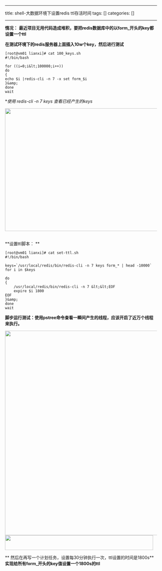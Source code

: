 
--- 
title:  shell-大数据环境下设置redis ttl存活时间 
tags: []
categories: [] 

---
>  
 **情况：** 
 **最近项目无用代码造成堆积，要把redis数据库中的以form_开头的key都设置一个ttl** 


>  
 **在测试环境下的redis服务器上面插入10w个key，然后进行测试** 


```
[root@vm01 lianxi]# cat 100_keys.sh 
#!/bin/bash

for ((i=0;i&lt;100000;i++))
do
{
echo $i |redis-cli -n 7 -x set form_$i
}&amp;
done
wait
```

>  
 **使用 redis-cli -n 7 keys *查看已经产生的keys** 


<img alt="" height="405" src="https://img-blog.csdnimg.cn/277d84f78cf9457c9c498ab3f7092f52.png" width="508"> 

>  
 **设置ttl脚本： ** 


```
[root@vm01 lianxi]# cat set-ttl.sh 
#!/bin/bash

keys=`/usr/local/redis/bin/redis-cli -n 7 keys form_* | head -10000`
for i in $keys

do
{
    /usr/local/redis/bin/redis-cli -n 7 &lt;&lt;EOF
    expire $i 1800
EOF
}&amp;
done
wait

```

>  
 **脚步运行测试：使用pstree命令查看一瞬间产生的线程，应该开启了近万个线程来执行。** 


<img alt="" height="675" src="https://img-blog.csdnimg.cn/a50f2513d507459686c614ca835af639.png" width="1003">

<img alt="" height="49" src="https://img-blog.csdnimg.cn/0919556436714d4d9e14b3db0cf37ddc.png" width="491">

>  
 ** 然后在再写一个计划任务，设置每30分钟执行一次，ttl设置的时间是1800s** 
 **实现给所有form_开头的key值设置一个1800s的ttl** 





